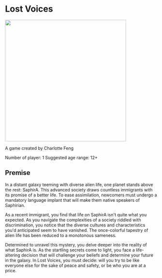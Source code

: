 # Lost Voices

<img src="https://mechanicsofmagic.com/wp-content/uploads/2023/03/theme.png" width="400" />

A game created by Charlotte Feng

Number of player: 1
Suggested age range: 12+

## Premise

In a distant galaxy teeming with diverse alien life, one planet stands above the rest: SaphirA. This advanced society draws countless immigrants with its promise of a better life. To ease assimilation, newcomers must undergo a mandatory language implant that will make them native speakers of Saphirian.

As a recent immigrant, you find that life on SaphirA isn't quite what you expected. As you navigate the complexities of a society riddled with discrimination, you notice that the diverse cultures and characteristics you'd anticipated seem to have vanished. The once-colorful tapestry of alien life has been reduced to a monotonous sameness.

Determined to unravel this mystery, you delve deeper into the reality of what SaphirA is. As the startling secrets come to light, you face a life-altering decision that will challenge your beliefs and determine your future in the galaxy. In Lost Voices, you must decide: will you try to be like everyone else for the sake of peace and safety, or be who you are at a price.
